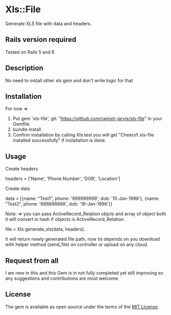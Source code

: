 # Xls::File

Generate XLS file with data and headers.

## Rails version required

Tested on Rails 5 and 6

## Description

No need to install other xls gem and don't write logic for that
## Installation
For now =>

1. Put gem 'xls-file', git: "https://github.com/rajnish-jarvis/xls-file" in your Gemfile.
2. bundle install
3. Confirm installation by calling Xls.test  you will get "Cheers!! xls-file installed successfully" if installation is done.

## Usage

Create headers

headers = ['Name', 'Phone Number', 'DOB', 'Location']

Create data

data = [{name: "Test1", phone: '999999999', dob: '15-Jan-1996'}, {name: "Test2", phone: '888888888', dob: '16-Jan-1996'}]

Note: => you can pass ActiveRecord_Relation objcts and array of object both it will convert in hash if objects is ActiveRecord_Relation.

file = Xls.generate_xls(data, headers).

It will return newly generated file path, now its depends on you download with helper method (send_file) on controller or upload on any cloud.

## Request from all
I am new in this and this Gem is in not fully completed yet still improving so any suggestions and contributions are most welcome.

## License

The gem is available as open source under the terms of the [MIT License](https://opensource.org/licenses/MIT).

